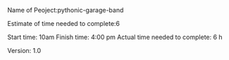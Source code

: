 Name of Peoject:pythonic-garage-band 

Estimate of time needed to complete:6

Start time: 10am Finish time: 4:00 pm Actual time needed to complete: 6 h

Version: 1.0

